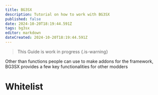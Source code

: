 ```yaml
---
title: BG3SX
description: Tutorial on how to work with BG3SX
published: false
date: 2024-10-20T18:19:44.591Z
tags: bg3sx
editor: markdown
dateCreated: 2024-10-20T18:19:44.591Z
---
```


> This Guide is work in progress
{.is-warning}


Other than functions people can use to make addons for the framework, BG3SX provides a few key functionalities for other modders 

# Whitelist